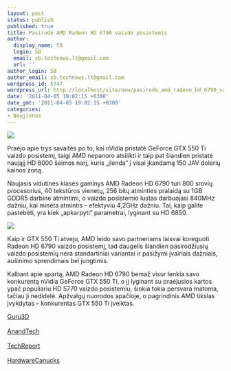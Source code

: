 ```yaml
---
layout: post
status: publish
published: true
title: Pasirodė AMD Radeon HD 6790 vaizdo posistemis
author:
  display_name: SB
  login: SB
  email: sb.technews.lt@gmail.com
  url: ''
author_login: SB
author_email: sb.technews.lt@gmail.com
wordpress_id: 5747
wordpress_url: http://localhost/site/new/pasirode_amd_radeon_hd_6790_vaizdo_posistemis/
date: '2011-04-05 19:02:15 +0300'
date_gmt: '2011-04-05 19:02:15 +0300'
categories:
- Naujienos
---
```

<div class="imgright"><img src="http://technews.lt/upload/amd_radeon_graphics_new_logo.jpg"  /></div>
<p>Praėjo apie trys savaitės po to, kai nVidia pristatė GeForce GTX 550 Ti vaizdo posistemį, taigi AMD nepanoro atsilikti ir taip pat šiandien pristatė naująjį HD 6000 šeimos narį, kuris „įlenda“ į visai įkandamą 150 JAV dolerių kainos zoną.</p>
<p>Naujasis vidutinės klasės gaminys AMD Radeon HD 6790 turi 800 srovių procesorius, 40 tekstūros vienetų, 256 bitų atminties pralaidą su 1GB GDDR5 darbine atmintimi, o vaizdo posistemio lustas darbuojasi 840MHz dažniu, kai minėta atmintis – efektyviu 4,2GHz dažniu. Tai, kaip galite pastebėti, yra kiek „apkarpyti“ parametrai, lyginant su HD 6850.</p>
<p><img src="http://technews.lt/upload/hd6790big.jpg" /></p>
<p>Kaip ir GTX 550 Ti atveju, AMD leido savo partneriams laisvai koreguoti Radeon HD 6790 vaizdo posistemį, tad daugelis šiandien pasirodžiusių vaizdo posistemių nėra standartiniai variantai ir pasižymi įvairiais dažniais, aušinimo sprendimais bei jungtimis.</p>
<p>Kalbant apie spartą, AMD Radeon HD 6790 bemaž visur lenkia savo konkurentą nVidia GeForce GTX 550 Ti, o jį lyginant su praėjusios kartos ypač populiariu HD 5770 vaizdo posistemiu, šiokia tokia persvara matoma, tačiau ji nedidelė. Apžvalgų nuorodos apačioje, o pagrindinis AMD tikslas įvykdytas – konkurentas GTX 550 Ti įveiktas.</p>
<p><a class="ns" href="http://www.guru3d.com/article/radeon-hd-6790-review/">Guru3D</a><br />
<br /><a class="ns" href="http://www.anandtech.com/show/4260/amds-radeon-hd-6790-coming-up-short-at-150">AnandTech</a><br />
<br /><a class="ns" href="http://techreport.com/articles.x/20715">TechReport</a><br />
<br /><a class="ns" href="http://www.hardwarecanucks.com/forum/hardware-canucks-reviews/42228-amd-radeon-hd-6790-1gb-review.html">HardwareCanucks</a><br /></p>
